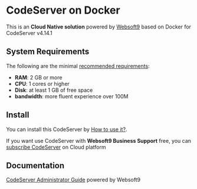 # CodeServer on Docker  

This is an **Cloud Native solution** powered by [Websoft9](https://www.websoft9.com) based on Docker for CodeServer v4.14.1

## System Requirements

The following are the minimal [recommended requirements](https://github.com/cdr/code-server/blob/main/docs/guide.md#requirements):

* **RAM**: 2 GB or more
* **CPU**: 1 cores or higher
* **Disk**: at least 1 GB of free space
* **bandwidth**: more fluent experience over 100M  

## Install

You can install this CodeServer by [How to use it?](https://github.com/Websoft9/docker-library#how-to-use-it).   

If you want use CodeServer with **Websoft9 Business Support** free, you can [subscribe CodeServer](https://www.websoft9.com/apps) on Cloud platform

## Documentation

[CodeServer Administrator Guide](https://support.websoft9.com/docs/codeserver) powered by Websoft9

